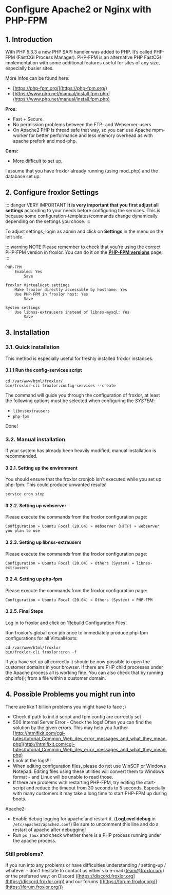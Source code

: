 # Configure Apache2 or Nginx with PHP-FPM

## 1. Introduction

With PHP 5.3.3 a new PHP SAPI handler was added to PHP. It’s called PHP-FPM (FastCGI Process Manager). PHP-FPM is an alternative PHP FastCGI implementation with some additional features useful for sites of any size, especially busier sites.

More Infos can be found here:

* [https://php-fpm.org/](https://php-fpm.org/)
* [https://www.php.net/manual/install.fpm.php](https://www.php.net/manual/install.fpm.php)

**Pros:**

* Fast + Secure.
* No permission problems between the FTP- and Webserver-users
* On Apache2 PHP is thread safe that way, so you can use Apache mpm-worker for better performance and less memory overhead as with apache prefork and mod-php.

**Cons:**

* More difficult to set up.

I assume that you have froxlor already running (using mod_php) and the database set up.

## 2. Configure froxlor Settings

::: danger VERY IMPORTANT
**It is very important that you first adjust all settings** according to your needs before configuring the services. This is because some configuration-templates/commands change dynamically depending on the settings you chose.
:::

To adjust settings, login as admin and click on **Settings** in the menu on the left side.

::: warning NOTE 
Please remember to check that you're using the correct PHP-FPM version in froxlor. You can do it on the **[PHP-FPM versions](../../php-versions-and-configuration/#_2-php-fpm-versions)** page.
:::

```
PHP-FPM
    Enabled: Yes
        Save

froxlor VirtualHost settings
    Make froxlor directly accessible by hostname: Yes
    Use PHP-FPM in froxlor host: Yes
        Save

System settings
    Use libnss-extrausers instead of libnss-mysql: Yes
        Save
```

## 3. Installation

### 3.1. Quick installation

This method is especially useful for freshly installed froxlor instances.

#### 3.1.1 Run the config-services script

```shell
cd /var/www/html/froxlor/
bin/froxlor-cli froxlor:config-services --create
```

The command will guide you through the configuration of froxlor, at least the following options must be selected when configuring the *SYSTEM*:

* `libnssextrausers`
* `php-fpm`

Done!

### 3.2. Manual installation

If your system has already been heavily modified, manual installation is recommended.

#### 3.2.1. Setting up the environment

You should ensure that the froxlor cronjob isn't executed while you set up php-fpm. This could produce unwanted results!

```shell
service cron stop
```

#### 3.2.2. Setting up webserver

Please execute the commands from the froxlor configuration page:

```
Configuration » Ubuntu Focal (20.04) » Webserver (HTTP) » webserver you plan to use
```

#### 3.2.3. Setting up libnss-extrausers

Please execute the commands from the froxlor configuration page:

```
Configuration » Ubuntu Focal (20.04) » Others (System) » libnss-extrausers
```

#### 3.2.4. Setting up php-fpm

Please execute the commands from the froxlor configuration page:

```
Configuration » Ubuntu Focal (20.04) » Others (System) » PHP-FPM
```

#### 3.2.5. Final Steps

Log in to froxlor and click on 'Rebuild Configuration Files'.

Run froxlor's global cron job once to immediately produce php-fpm configurations for all VirtualHosts:

 ```shell
cd /var/www/html/froxlor
bin/froxlor-cli froxlor:cron -f
```

If you have set up all correctly it should be now possible to open the customer domains in your browser. If there are PHP child processes under the Apache process all is working fine. You can also check that by running phpinfo(); from a file within a customer domain.

## 4. Possible Problems you might run into

There are like 1 billion problems you might have to face ;)

* Check if path to init.d script and fpm config are correctly set
* 500 Internal Server Error - Check the logs! Often you can find the solution by the given errors. This may help you further [http://htmlfixit.com/cgi-tutes/tutorial_Common_Web_dev_error_messages_and_what_they_mean.php](http://htmlfixit.com/cgi-tutes/tutorial_Common_Web_dev_error_messages_and_what_they_mean.php)
* Look at the logs!!!
* When editing configuration files, please do not use WinSCP or Windows Notepad. Editing files using these utilities will convert them to Windows format - and Linux will be unable to read those.
* If there are problems with restarting PHP-FPM, try editing the start-script and reduce the timeout from 30 seconds to 5 seconds. Especially with many customers it may take a long time to start PHP-FPM up during boots.

Apache2:

* Enable debug logging for apache and restart it. (**LogLevel debug** in `/etc/apache2/apache2.conf`) Be sure to uncomment this line and do a restart of apache after debugging!
* Run `ps faux` and check whether there is a PHP process running under the apache process.

### Still problems?

If you run into any problems or have difficulties understanding / setting-up / whatever - don't hesitate to contact us either via e-mail ([team@froxlor.org](mailto:team@froxlor.org)) or the preferred way: on Discord ([https://discord.froxlor.org](https://discord.froxlor.org)) and our forums ([https://forum.froxlor.org/](https://forum.froxlor.org/))

